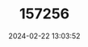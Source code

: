 ---
title: "157256"
category: "Natrix tessellata"
draft: false
date: 2024-02-22 13:03:52
languages:
  English: ["Tessellated Water Snake", "Dice Snake"]
  Tajik: ["Mori Obi"]
  Italian: ["natrice tassellata"]
  Azerbaijani: ["Suilani"]
  Turkish: ["Su Yılanı"]
  Russian: ["Vodyanoi Uzch"]
  German: ["Würfelnatter"]
  Georgian: ["Zkhlis Ankara"]
  Greek, Modern (1453-): ["Λιμνόφιδο"]
  Macedonian: ["Змија рибарка"]
  Chinese: ["棋斑水游蛇"]
---